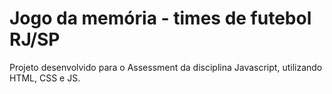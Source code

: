 # Jogo da memória - times de futebol RJ/SP

Projeto desenvolvido para o Assessment da disciplina Javascript, utilizando HTML, CSS e JS.
